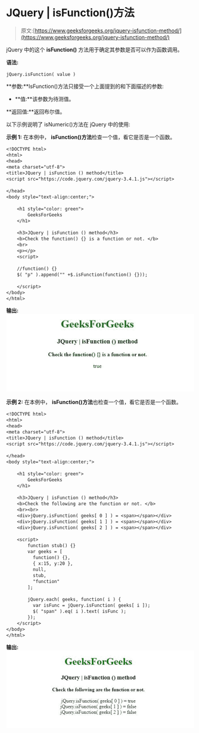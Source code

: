 # JQuery | isFunction()方法

> 原文:[https://www.geeksforgeeks.org/jquery-isfunction-method/](https://www.geeksforgeeks.org/jquery-isfunction-method/)

jQuery 中的这个 **isFunction()** 方法用于确定其参数是否可以作为函数调用。

**语法:**

```
jQuery.isFunction( value )

```

**参数:**IsFunction()方法只接受一个上面提到的和下面描述的参数:

*   **值:**该参数为待测值。

**返回值:**返回布尔值。

以下示例说明了 isNumeric()方法在 jQuery 中的使用:

**示例 1:** 在本例中， **isFunction()方法**检查一个值，看它是否是一个函数。

```
<!DOCTYPE html>
<html>
<head>
<meta charset="utf-8">
<title>JQuery | isFunction () method</title> 
<script src="https://code.jquery.com/jquery-3.4.1.js"></script>

</head>
<body style="text-align:center;"> 

    <h1 style="color: green"> 
        GeeksForGeeks 
    </h1> 

    <h3>JQuery | isFunction () method</h3>
    <b>Check the function() {} is a function or not. </b>
    <br>
    <p></p>
    <script>

    //function() {}
    $( "p" ).append("" +$.isFunction(function() {}));

    </script>
</body>
</html>                                                            
```

**输出:**
![](img/48f6f50305b43211dbed32ddad87dd9b.png)

**示例 2:** 在本例中， **isFunction()方法**也检查一个值，看它是否是一个函数。

```
<!DOCTYPE html>
<html>
<head>
<meta charset="utf-8">
<title>JQuery | isFunction () method</title> 
<script src="https://code.jquery.com/jquery-3.4.1.js"></script>

</head>
<body style="text-align:center;"> 

    <h1 style="color: green"> 
        GeeksForGeeks 
    </h1> 

    <h3>JQuery | isFunction () method</h3>
    <b>Check the following are the function or not. </b>
    <br><br>
    <div>jQuery.isFunction( geeks[ 0 ] ) = <span></span></div>
    <div>jQuery.isFunction( geeks[ 1 ] ) = <span></span></div>
    <div>jQuery.isFunction( geeks[ 2 ] ) = <span></span></div>

    <script>
        function stub() {}
        var geeks = [
          function() {},
          { x:15, y:20 },
          null,
          stub,
          "function"
        ];

        jQuery.each( geeks, function( i ) {
          var isFunc = jQuery.isFunction( geeks[ i ]);
          $( "span" ).eq( i ).text( isFunc );
        });
    </script>
</body>
</html>                                                                                                        
```

**输出:**
![](img/b453673270f28f2432574d8ba6c20074.png)